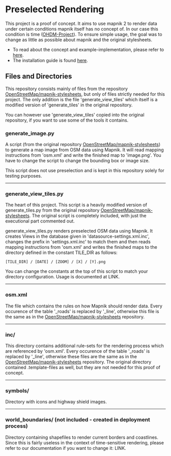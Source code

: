 # Preselected Rendering

This project is a proof of concept. It aims to use mapnik 2 to render data under certain conditions mapnik itself has no concept of. In our case this condition is time ([OHDM-Project](https://github.com/OpenHistoricalDataMap)).
To ensure simple usage, the goal was to change as little as possible about mapnik and the original stylesheets.

- To read about the concept and example-implementation, please refer to [here](https://github.com/OpenHistoricalDataMap/Preselected-Rendering/wiki/Concept).
- The installation guide is found [here](https://github.com/OpenHistoricalDataMap/Preselected-Rendering/wiki/Deployment).

## Files and Directories

This repository consists mainly of files from the repository [OpenStreetMap/mapnik-stylesheets](https://github.com/openstreetmap/mapnik-stylesheets), but only of files strictly needed for this project. The only addition is the file 'generate_view_tiles' which itself is a modified version of 'generate_tiles' in the original repository.

You can however use 'generate_view_tiles' copied into the original repository, if you want to use some of the tools it contains.

### generate_image.py
A script (from the original repository [OpenStreetMap/mapnik-stylesheets](https://github.com/openstreetmap/mapnik-stylesheets)) to generate a map image from OSM data using Mapnik. It will read mapping instructions from 'osm.xml' and write the finished map to 'image.png'. You have to change the script to change the bounding box or image size.

This script does not use preselection and is kept in this repository solely for testing purposes.

---
	
### generate_view_tiles.py
The heart of this project. This script is a heavily modified version of generate_tiles.py from the original repository [OpenStreetMap/mapnik-stylesheets](https://github.com/openstreetmap/mapnik-stylesheets). The original script is completely included, with just the executional part commented out.

generate_view_tiles.py renders preselected OSM data using Mapnik. It creates Views in the database given in 'datasource-settings.xml.inc', changes the prefix in 'settings.xml.inc' to match them and then reads mapping instructions from 'osm.xml' and writes the finished maps to the directory defined in the constant TILE_DIR as follows:
	
	[TILE_DIR] / [DATE] / [ZOOM] / [X] / [Y].png

You can change the constants at the top of this script to match your directory configuration.
Usage is documented at LINK.

---

### osm.xml
The file which contains the rules on how Mapnik should render data. Every occurence of the table '_roads' is replaced by '_line', otherwise this file is the same as in the [OpenStreetMap/mapnik-stylesheets](https://github.com/openstreetmap/mapnik-stylesheets) repository.

---

### inc/
This directory contains additional rule-sets for the rendering process which are referenced by 'osm.xml'. Every occurence of the table '_roads' is replaced by '_line', otherwise these files are the same as in the [OpenStreetMap/mapnik-stylesheets](https://github.com/openstreetmap/mapnik-stylesheets) repository. The original directory contained .template-files as well, but they are not needed for this proof of concept.

---

### symbols/
Directory with icons and highway shield images.

---

### world_boundaries/ (not included - created in deployment process)
Directory containing shapefiles to render current borders and coastlines. Since this is fairly useless in the context of time-sensitive rendering, please refer to our documentation if you want to change it: LINK.
